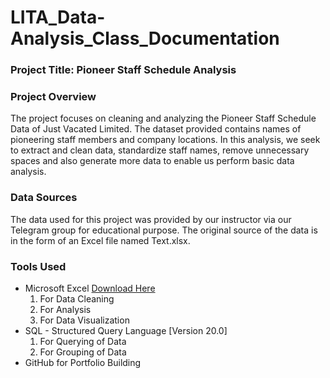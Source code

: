 # LITA_Data-Analysis_Class_Documentation

### Project Title: Pioneer Staff Schedule Analysis

### Project Overview
The project focuses on cleaning and analyzing the Pioneer Staff Schedule Data of Just Vacated Limited. The dataset provided contains names of pioneering staff members and company locations. In this analysis, we seek to extract and clean data, standardize staff names, remove unnecessary spaces and also generate more data to enable us perform basic data analysis.

### Data Sources
The data used for this project was provided by our instructor via our Telegram group for educational purpose. The original source of the data is in the form of an Excel file named Text.xlsx.

### Tools Used
- Microsoft Excel [Download Here](https://www.microsoft.com)
    1. For Data Cleaning
    2. For Analysis
    3. For Data Visualization
- SQL - Structured Query Language [Version 20.0]
    1. For Querying of Data
    2. For Grouping of Data
- GitHub for Portfolio Building
